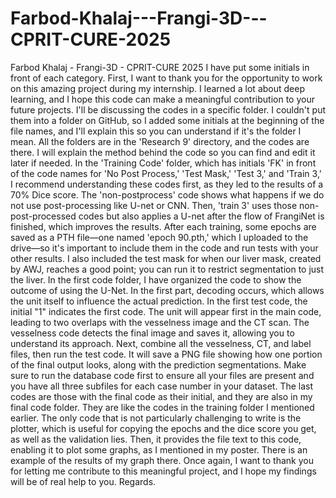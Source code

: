 # Farbod-Khalaj---Frangi-3D---CPRIT-CURE-2025
Farbod Khalaj - Frangi-3D - CPRIT-CURE 2025
I have put some initials in front of each category.
First, I want to thank you for the opportunity to work on this amazing project during my internship. I learned a lot about deep learning, and I hope this code can make a meaningful contribution to your future projects. 
I'll be discussing the codes in a specific folder. I couldn't put them into a folder on GitHub, so I added some initials at the beginning of the file names, and I'll explain this so you can understand if it's the folder I mean. All the folders are in the 'Research 9' directory, and the codes are there. I will explain the method behind the code so you can find and edit it later if needed. In the 'Training Code' folder, which has initials 'FK' in front of the code names for 'No Post Process,' 'Test Mask,' 'Test 3,' and 'Train 3,' I recommend understanding these codes first, as they led to the results of a 70% Dice score. The 'non-postprocess' code shows what happens if we do not use post-processing like U-net or CNN. Then, 'train 3' uses those non-post-processed codes but also applies a U-net after the flow of FrangiNet is finished, which improves the results. After each training, some epochs are saved as a PTH file—one named 'epoch 90.pth,' which I uploaded to the drive—so it's important to include them in the code and run tests with your other results. I also included the test mask for when our liver mask, created by AWJ, reaches a good point; you can run it to restrict segmentation to just the liver. 
In the first code folder, I have organized the code to show the outcome of using the U-Net. In the first part, decoding occurs, which allows the unit itself to influence the actual prediction. In the first test code, the initial "1" indicates the first code. The unit will appear first in the main code, leading to two overlaps with the vesselness image and the CT scan. The vesselness code detects the final image and saves it, allowing you to understand its approach. Next, combine all the vesselness, CT, and label files, then run the test code. It will save a PNG file showing how one portion of the final output looks, along with the prediction segmentations. Make sure to run the database code first to ensure all your files are present and you have all three subfiles for each case number in your dataset.
The last codes are those with the final code as their initial, and they are also in my final code folder. They are like the codes in the training folder I mentioned earlier. The only code that is not particularly challenging to write is the plotter, which is useful for copying the epochs and the dice score you get, as well as the validation lies. Then, it provides the file text to this code, enabling it to plot some graphs, as I mentioned in my poster. There is an example of the results of my graph there.
Once again, I want to thank you for letting me contribute to this meaningful project, and I hope my findings will be of real help to you.
Regards.
